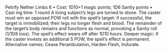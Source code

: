 Petrify Nether Limbs 6
• Cost:  1D10+1 magic points; 1D6 Sanity points
•
 Cast
ing time: 1 round
A living subject’s legs are turned to stone. The caster 
must win an opposed POW roll with the spell’s target: if successful, the target is immobilized; their legs no longer 
flesh and blood. The remainder of the target’s body remains 
and functions as normal, provoking a Sanity roll (1/1D8 
loss). The spell’s effect wears off after 1D10 hours.
Deeper magic: if the caster invests an additional 5 POW, 
the spell’s effect is permanent.
Alternative names: Cease Perambulation, Harden Flesh, 
Indurate.
